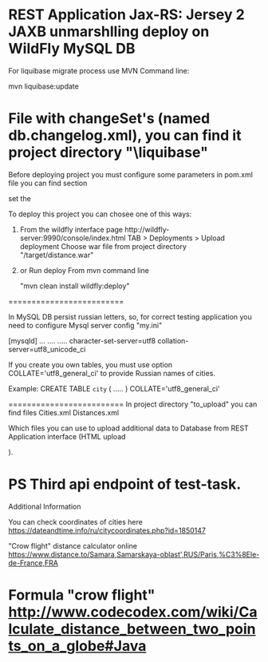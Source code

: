 REST Application 
Jax-RS: Jersey 2
JAXB unmarshlling
deploy on WildFly
MySQL DB
========================

For liquibase migrate process use MVN Command line:

mvn liquibase:update

File with changeSet's (named db.changelog.xml), you can find it project directory "\liquibase"
=========================
Before deploying project you must configure some parameters
in pom.xml file you can find section <properties>

set the 
<wildfly-hostname>
<wildfly-port>
<wildfly-username>
<wildfly-password>

To deploy this project you can chosee one of this ways:
1. From the wildfly interface page 
   http://wildfly-server:9990/console/index.html
   TAB > Deployments > Upload deployment
   Choose war file from project directory "/target/distance.war"
   
   
2. or Run deploy From mvn command line     
   
   "mvn clean install wildfly:deploy"
   
=========================

In MySQL DB persist russian letters, so, for correct testing application you need to configure Mysql server config "my.ini"


[mysqld]
...
....
.....
character-set-server=utf8
collation-server=utf8_unicode_ci


If you create you own tables, you must use option COLLATE='utf8_general_ci'
to provide Russian names of cities.

Example:
CREATE TABLE `city` (
 .....
)
COLLATE='utf8_general_ci'


=========================
In project directory "to_upload" you can find files
Cities.xml
Distances.xml

Which files you can use to upload additional data to Database from REST Application interface (HTML upload <Form>).

PS 
Third api endpoint of test-task.
=========================

Additional Information

You can check coordinates of cities here
https://dateandtime.info/ru/citycoordinates.php?id=1850147

"Crow flight" distance calculator online
https://www.distance.to/Samara,Samarskaya-oblast',RUS/Paris,%C3%8Ele-de-France,FRA

Formula "crow flight"
http://www.codecodex.com/wiki/Calculate_distance_between_two_points_on_a_globe#Java
=========================